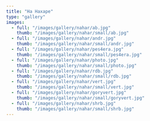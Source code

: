 ```yaml
---
title: "На Нахаре"
type: "gallery"
images:
  - full: "/images/gallery/nahar/ab.jpg"
    thumb: "/images/gallery/nahar/small/ab.jpg"
  - full: "/images/gallery/nahar/andr.jpg"
    thumb: "/images/gallery/nahar/small/andr.jpg"
  - full: "/images/gallery/nahar/pes4era.jpg"
    thumb: "/images/gallery/nahar/small/pes4era.jpg"
  - full: "/images/gallery/nahar/photo.jpg"
    thumb: "/images/gallery/nahar/small/photo.jpg"
  - full: "/images/gallery/nahar/rdb.jpg"
    thumb: "/images/gallery/nahar/small/rdb.jpg"
  - full: "/images/gallery/nahar/vert.jpg"
    thumb: "/images/gallery/nahar/small/vert.jpg"
  - full: "/images/gallery/nahar/goryvert.jpg"
    thumb: "/images/gallery/nahar/small/goryvert.jpg"
  - full: "/images/gallery/nahar/shrb.jpg"
    thumb: "/images/gallery/nahar/small/shrb.jpg"
---
```

